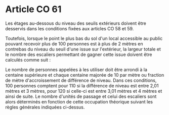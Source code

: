 # Article CO 61

Les étages au-dessous du niveau des seuils extérieurs doivent être desservis dans les conditions fixées aux articles CO 58 et 59.

Toutefois, lorsque le point le plus bas du sol d'un local accessible au public pouvant recevoir plus de 100 personnes est à plus de 2 mètres en contrebas du niveau du seuil d'une issue sur l'extérieur, la largeur totale et le nombre des escaliers permettant de gagner cette issue doivent être calculés comme suit :

Le nombre de personnes appelées à les utiliser doit être arrondi à la centaine supérieure et chaque centaine majorée de 10 par mètre ou fraction de mètre d'accroissement de différence de niveau. Dans ces conditions, 100 personnes comptent pour 110 si la différence de niveau est entre 2,01 mètres et 3 mètres, pour 120 si celle-ci est entre 3,01 mètres et 4 mètres et ainsi de suite. Le nombre d'unités de passage et celui des escaliers sont alors déterminés en fonction de cette occupation théorique suivant les règles générales indiquées ci-dessus.
